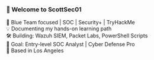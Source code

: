 ### 👋 Welcome to ScottSec01

🔐 Blue Team focused | SOC | Security+ | TryHackMe  
💡 Documenting my hands-on learning path  
🛠️ Building: Wazuh SIEM, Packet Labs, PowerShell Scripts  
🎯 Goal: Entry-level SOC Analyst | Cyber Defense Pro  
📍 Based in Los Angeles  

